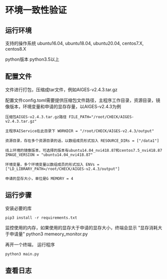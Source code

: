 **环境一致性验证**
==========================

**运行环境**
-------------------

支持的操作系统  ubuntu16.04, ubuntu18.04, ubuntu20.04, centos7.X, centos8.X

python版本 python3.5以上

**配置文件**
----------

文件进行打包，压缩成tar文件，例如AIGES-v2.4.3.tar.gz

配置文件config.toml需要提供压缩包文件路径，主程序工作目录，资源目录，镜像版本，环境变量和申请的显存存量，以AIGES-v2.4.3为例
    
    压缩包AIGES-v2.4.3.tar.gz路径 FILE_PATH="/root/CHECK/AIGES-v2.4.3.tar.gz" 
    
    主程序AIService在此目录下 WORKDIR = "/root/CHECK/AIGES-v2.4.3/output" 
    
    资源目录，存在多个资源目录的话，以数组成员形式加入 RESOURCE_DIRs = ["/data1"] 
    
    线上环境的镜像版本，可选择的版本有ubuntu14.04_nvi418.87和centos7.5_nvi418.87 IMAGE_VERSION = "ubuntu14.04_nvi418.87" 
    
    环境变量，多个环境变量以数组成员的形式加入 ENVs = ["LD_LIBRARY_PATH=/root/CHECK/AIGES-v2.4.3/output"] 
    
    申请的显存大小，单位是G MEMORY = 4 

**运行步骤**
----------------------

安装必要的库

    pip3 install -r requirements.txt

监控使用的内存，如果使用的显存大于申请的显存大小，终端会显示 "显存消耗大于申请量"
    python3 memeory_monitor.py

再开一个终端， 运行程序

    python3 main.py

**查看日志**
----------------------
    


    
